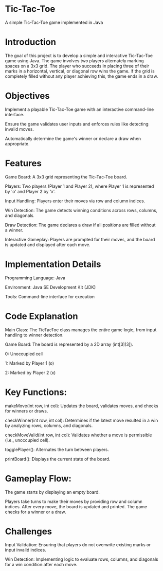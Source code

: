 # Tic-Tac-Toe
A simple Tic-Tac-Toe game implemented in Java

# Introduction
The goal of this project is to develop a simple and interactive Tic-Tac-Toe game using Java. The game involves two players alternately marking spaces on a 3x3 grid. The player who succeeds in placing three of their marks in a horizontal, vertical, or diagonal row wins the game. If the grid is completely filled without any player achieving this, the game ends in a draw.

# Objectives
Implement a playable Tic-Tac-Toe game with an interactive command-line interface.

Ensure the game validates user inputs and enforces rules like detecting invalid moves.

Automatically determine the game's winner or declare a draw when appropriate.

# Features
Game Board: A 3x3 grid representing the Tic-Tac-Toe board.

Players: Two players (Player 1 and Player 2), where Player 1 is represented by 'o' and Player 2 by 'x'.

Input Handling: Players enter their moves via row and column indices.

Win Detection: The game detects winning conditions across rows, columns, and diagonals.

Draw Detection: The game declares a draw if all positions are filled without a winner.

Interactive Gameplay: Players are prompted for their moves, and the board is updated and displayed after each move.

# Implementation Details
Programming Language: Java

Environment: Java SE Development Kit (JDK)

Tools: Command-line interface for execution

# Code Explanation

Main Class:
The TicTacToe class manages the entire game logic, from input handling to winner detection.

Game Board:
The board is represented by a 2D array (int[3][3]).

0: Unoccupied cell

1: Marked by Player 1 (o)

2: Marked by Player 2 (x)

# Key Functions:

makeMove(int row, int col): Updates the board, validates moves, and checks for winners or draws.

checkWinner(int row, int col): Determines if the latest move resulted in a win by analyzing rows, columns, and diagonals.

checkMoveValid(int row, int col): Validates whether a move is permissible (i.e., unoccupied cell).

togglePlayer(): Alternates the turn between players.

printBoard(): Displays the current state of the board.

# Gameplay Flow:
The game starts by displaying an empty board.

Players take turns to make their moves by providing row and column indices.
After every move, the board is updated and printed. The game checks for a winner or a draw.

# Challenges
Input Validation: Ensuring that players do not overwrite existing marks or input invalid indices.

Win Detection: Implementing logic to evaluate rows, columns, and diagonals for a win condition after each move.
